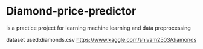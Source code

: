 # Diamond-price-predictor

is a practice project for learning machine learning and data preprocessing


dataset used:diamonds.csv
https://www.kaggle.com/shivam2503/diamonds
